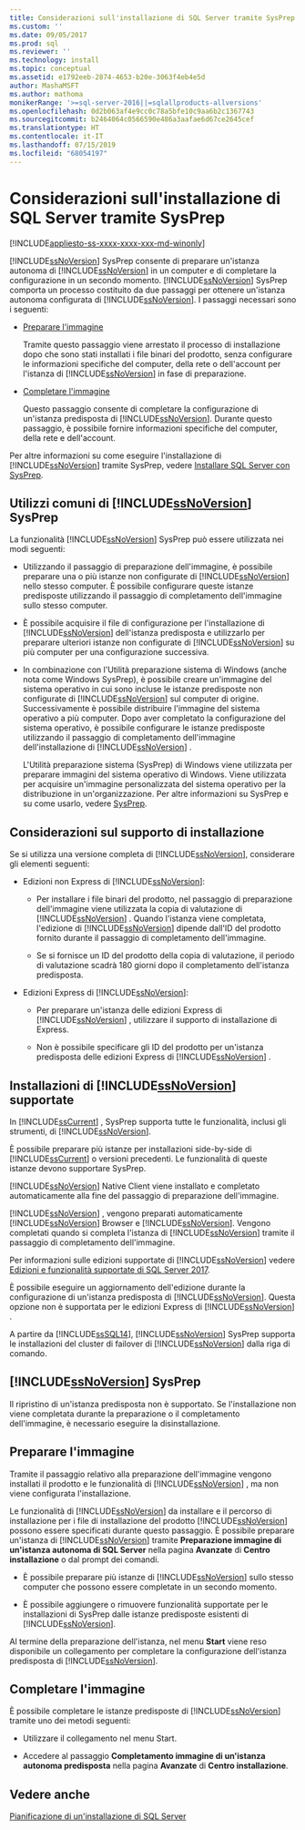 ```yaml
---
title: Considerazioni sull'installazione di SQL Server tramite SysPrep | Microsoft Docs
ms.custom: ''
ms.date: 09/05/2017
ms.prod: sql
ms.reviewer: ''
ms.technology: install
ms.topic: conceptual
ms.assetid: e1792eeb-2874-4653-b20e-3063f4eb4e5d
author: MashaMSFT
ms.author: mathoma
monikerRange: '>=sql-server-2016||=sqlallproducts-allversions'
ms.openlocfilehash: 0d2b063af4e9cc0c78a5bfe10c9aa6b2c1367743
ms.sourcegitcommit: b2464064c0566590e486a3aafae6d67ce2645cef
ms.translationtype: HT
ms.contentlocale: it-IT
ms.lasthandoff: 07/15/2019
ms.locfileid: "68054197"
---
```

# <a name="considerations-for-installing-sql-server-using-sysprep"></a>Considerazioni sull'installazione di SQL Server tramite SysPrep

[!INCLUDE[appliesto-ss-xxxx-xxxx-xxx-md-winonly](../../includes/appliesto-ss-xxxx-xxxx-xxx-md-winonly.md)]

[!INCLUDE[ssNoVersion](../../includes/ssnoversion-md.md)] SysPrep consente di preparare un'istanza autonoma di [!INCLUDE[ssNoVersion](../../includes/ssnoversion-md.md)] in un computer e di completare la configurazione in un secondo momento. [!INCLUDE[ssNoVersion](../../includes/ssnoversion-md.md)] SysPrep comporta un processo costituito da due passaggi per ottenere un'istanza autonoma configurata di [!INCLUDE[ssNoVersion](../../includes/ssnoversion-md.md)]. I passaggi necessari sono i seguenti:  
  
- [Preparare l'immagine](#BKMK_PrepareImage)  
  
    Tramite questo passaggio viene arrestato il processo di installazione dopo che sono stati installati i file binari del prodotto, senza configurare le informazioni specifiche del computer, della rete o dell'account per l'istanza di [!INCLUDE[ssNoVersion](../../includes/ssnoversion-md.md)] in fase di preparazione.  
  
- [Completare l'immagine](#BKMK_CompleteImage)  
  
    Questo passaggio consente di completare la configurazione di un'istanza predisposta di [!INCLUDE[ssNoVersion](../../includes/ssnoversion-md.md)]. Durante questo passaggio, è possibile fornire informazioni specifiche del computer, della rete e dell'account.  
  
Per altre informazioni su come eseguire l'installazione di [!INCLUDE[ssNoVersion](../../includes/ssnoversion-md.md)] tramite SysPrep, vedere [Installare SQL Server con SysPrep](../../database-engine/install-windows/install-sql-server-using-sysprep.md).  
  
## <a name="common-uses-for-includessnoversionincludesssnoversion-mdmd-sysprep"></a>Utilizzi comuni di [!INCLUDE[ssNoVersion](../../includes/ssnoversion-md.md)] SysPrep  
La funzionalità [!INCLUDE[ssNoVersion](../../includes/ssnoversion-md.md)] SysPrep può essere utilizzata nei modi seguenti:  
  
- Utilizzando il passaggio di preparazione dell'immagine, è possibile preparare una o più istanze non configurate di [!INCLUDE[ssNoVersion](../../includes/ssnoversion-md.md)] nello stesso computer. È possibile configurare queste istanze predisposte utilizzando il passaggio di completamento dell'immagine sullo stesso computer.  
  
- È possibile acquisire il file di configurazione per l'installazione di [!INCLUDE[ssNoVersion](../../includes/ssnoversion-md.md)] dell'istanza predisposta e utilizzarlo per preparare ulteriori istanze non configurate di [!INCLUDE[ssNoVersion](../../includes/ssnoversion-md.md)] su più computer per una configurazione successiva.  
  
- In combinazione con l'Utilità preparazione sistema di Windows (anche nota come Windows SysPrep), è possibile creare un'immagine del sistema operativo in cui sono incluse le istanze predisposte non configurate di [!INCLUDE[ssNoVersion](../../includes/ssnoversion-md.md)] sul computer di origine. Successivamente è possibile distribuire l'immagine del sistema operativo a più computer. Dopo aver completato la configurazione del sistema operativo, è possibile configurare le istanze predisposte utilizzando il passaggio di completamento dell'immagine dell'installazione di [!INCLUDE[ssNoVersion](../../includes/ssnoversion-md.md)] .  
  
    L'Utilità preparazione sistema (SysPrep) di Windows viene utilizzata per preparare immagini del sistema operativo di Windows. Viene utilizzata per acquisire un'immagine personalizzata del sistema operativo per la distribuzione in un'organizzazione. Per altre informazioni su SysPrep e su come usarlo, vedere [SysPrep](https://docs.microsoft.com/windows-hardware/manufacture/desktop/sysprep--system-preparation--overview).  
  
## <a name="installation-media-considerations"></a>Considerazioni sul supporto di installazione  
 Se si utilizza una versione completa di [!INCLUDE[ssNoVersion](../../includes/ssnoversion-md.md)], considerare gli elementi seguenti:  
  
- Edizioni non Express di [!INCLUDE[ssNoVersion](../../includes/ssnoversion-md.md)]:  
  
    - Per installare i file binari del prodotto, nel passaggio di preparazione dell'immagine viene utilizzata la copia di valutazione di [!INCLUDE[ssNoVersion](../../includes/ssnoversion-md.md)] . Quando l'istanza viene completata, l'edizione di [!INCLUDE[ssNoVersion](../../includes/ssnoversion-md.md)] dipende dall'ID del prodotto fornito durante il passaggio di completamento dell'immagine.  
  
    - Se si fornisce un ID del prodotto della copia di valutazione, il periodo di valutazione scadrà 180 giorni dopo il completamento dell'istanza predisposta.  
  
- Edizioni Express di [!INCLUDE[ssNoVersion](../../includes/ssnoversion-md.md)]:  
  
    - Per preparare un'istanza delle edizioni Express di [!INCLUDE[ssNoVersion](../../includes/ssnoversion-md.md)] , utilizzare il supporto di installazione di Express.  
  
    - Non è possibile specificare gli ID del prodotto per un'istanza predisposta delle edizioni Express di [!INCLUDE[ssNoVersion](../../includes/ssnoversion-md.md)] .  
  
## <a name="supported-includessnoversionincludesssnoversion-mdmd-installations"></a>Installazioni di [!INCLUDE[ssNoVersion](../../includes/ssnoversion-md.md)] supportate  
In [!INCLUDE[ssCurrent](../../includes/sscurrent-md.md)] , SysPrep supporta tutte le funzionalità, inclusi gli strumenti, di [!INCLUDE[ssNoVersion](../../includes/ssnoversion-md.md)].  
  
È possibile preparare più istanze per installazioni side-by-side di [!INCLUDE[ssCurrent](../../includes/sscurrent-md.md)] o versioni precedenti. Le funzionalità di queste istanze devono supportare SysPrep.  
  
[!INCLUDE[ssNoVersion](../../includes/ssnoversion-md.md)] Native Client viene installato e completato automaticamente alla fine del passaggio di preparazione dell'immagine.  
  
[!INCLUDE[ssNoVersion](../../includes/ssnoversion-md.md)] , vengono preparati automaticamente [!INCLUDE[ssNoVersion](../../includes/ssnoversion-md.md)] Browser e [!INCLUDE[ssNoVersion](../../includes/ssnoversion-md.md)]. Vengono completati quando si completa l'istanza di [!INCLUDE[ssNoVersion](../../includes/ssnoversion-md.md)] tramite il passaggio di completamento dell'immagine.  
  
Per informazioni sulle edizioni supportate di [!INCLUDE[ssNoVersion](../../includes/ssnoversion-md.md)] vedere [Edizioni e funzionalità supportate di SQL Server 2017](../../sql-server/editions-and-components-of-sql-server-2017.md).  
  
È possibile eseguire un aggiornamento dell'edizione durante la configurazione di un'istanza predisposta di [!INCLUDE[ssNoVersion](../../includes/ssnoversion-md.md)]. Questa opzione non è supportata per le edizioni Express di [!INCLUDE[ssNoVersion](../../includes/ssnoversion-md.md)] .  
  
A partire da [!INCLUDE[ssSQL14](../../includes/sssql14-md.md)], [!INCLUDE[ssNoVersion](../../includes/ssnoversion-md.md)] SysPrep supporta le installazioni del cluster di failover di [!INCLUDE[ssNoVersion](../../includes/ssnoversion-md.md)] dalla riga di comando.  
  
## <a name="includessnoversionincludesssnoversion-mdmd-sysprep-limitations"></a>[!INCLUDE[ssNoVersion](../../includes/ssnoversion-md.md)] SysPrep  
Il ripristino di un'istanza predisposta non è supportato. Se l'installazione non viene completata durante la preparazione o il completamento dell'immagine, è necessario eseguire la disinstallazione.  
  
##  <a name="BKMK_PrepareImage"></a> Preparare l'immagine  
Tramite il passaggio relativo alla preparazione dell'immagine vengono installati il prodotto e le funzionalità di [!INCLUDE[ssNoVersion](../../includes/ssnoversion-md.md)] , ma non viene configurata l'installazione.  
  
Le funzionalità di [!INCLUDE[ssNoVersion](../../includes/ssnoversion-md.md)] da installare e il percorso di installazione per i file di installazione del prodotto [!INCLUDE[ssNoVersion](../../includes/ssnoversion-md.md)] possono essere specificati durante questo passaggio. È possibile preparare un'istanza di [!INCLUDE[ssNoVersion](../../includes/ssnoversion-md.md)] tramite **Preparazione immagine di un'istanza autonoma di SQL Server** nella pagina **Avanzate** di **Centro installazione** o dal prompt dei comandi.  
  
- È possibile preparare più istanze di [!INCLUDE[ssNoVersion](../../includes/ssnoversion-md.md)] sullo stesso computer che possono essere completate in un secondo momento.  
  
- È possibile aggiungere o rimuovere funzionalità supportate per le installazioni di SysPrep dalle istanze predisposte esistenti di [!INCLUDE[ssNoVersion](../../includes/ssnoversion-md.md)].  
  
 Al termine della preparazione dell'istanza, nel menu **Start** viene reso disponibile un collegamento per completare la configurazione dell'istanza predisposta di [!INCLUDE[ssNoVersion](../../includes/ssnoversion-md.md)].  
  
##  <a name="BKMK_CompleteImage"></a> Completare l'immagine  
È possibile completare le istanze predisposte di [!INCLUDE[ssNoVersion](../../includes/ssnoversion-md.md)] tramite uno dei metodi seguenti:  
  
- Utilizzare il collegamento nel menu Start.  
  
- Accedere al passaggio **Completamento immagine di un'istanza autonoma predisposta** nella pagina **Avanzate** di **Centro installazione**.  
  
## <a name="see-also"></a>Vedere anche  
[Pianificazione di un'installazione di SQL Server](../../sql-server/install/planning-a-sql-server-installation.md)  
